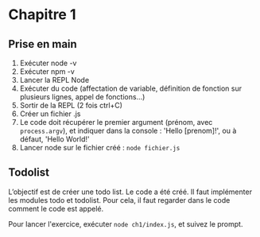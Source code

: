 # Chapitre 1

## Prise en main

1. Exécuter node -v
2. Exécuter npm -v
3. Lancer la REPL Node
4. Exécuter du code (affectation de variable, définition de fonction sur plusieurs lignes, appel de fonctions...)
5. Sortir de la REPL (2 fois ctrl+C)
6. Créer un fichier .js
  1. Le code doit récupérer le premier argument (prénom, avec `process.argv`), et indiquer dans la console : 'Hello [prenom]!', ou à défaut, 'Hello World!'
  2. Lancer node sur le fichier créé : `node fichier.js`

## Todolist

L’objectif est de créer une todo list. Le code a été créé. Il faut implémenter les modules todo et todolist. Pour cela, il faut regarder dans le code comment le code est appelé.

Pour lancer l'exercice, exécuter `node ch1/index.js`, et suivez le prompt.
